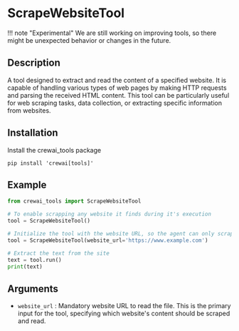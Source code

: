 # ScrapeWebsiteTool

!!! note "Experimental"
    We are still working on improving tools, so there might be unexpected behavior or changes in the future.

## Description
A tool designed to extract and read the content of a specified website. It is capable of handling various types of web pages by making HTTP requests and parsing the received HTML content. This tool can be particularly useful for web scraping tasks, data collection, or extracting specific information from websites.

## Installation
Install the crewai_tools package
```shell
pip install 'crewai[tools]'
```

## Example
```python
from crewai_tools import ScrapeWebsiteTool

# To enable scrapping any website it finds during it's execution
tool = ScrapeWebsiteTool()

# Initialize the tool with the website URL, so the agent can only scrap the content of the specified website
tool = ScrapeWebsiteTool(website_url='https://www.example.com')

# Extract the text from the site
text = tool.run()
print(text)
```

## Arguments
- `website_url` : Mandatory website URL to read the file. This is the primary input for the tool, specifying which website's content should be scraped and read.
